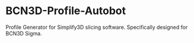 # BCN3D-Profile-Autobot
Profile Generator for Simplify3D slicing software. Specifically designed for BCN3D Sigma.
